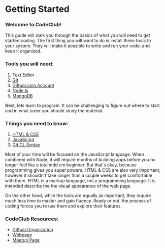 # Getting Started

### Welcome to CodeClub!

This guide will walk you through the basics of what you will need to get started coding.
The first thing you will want to do is install these tools to your system. They will make
it possible to write and run your code, and keep it organized.

### Tools you will need:
1. [Text Editor](text_editor.md)
2. [Git](git.md)
3. [Github.com Account](github.md)
4. [Node.js](node.md)
5. [MongoDB](mongo.md)

Next, lets learn to program. It can be challenging to figure out where to start
and in what order you should study the material.

### Things you need to know:
1. [HTML & CSS](htmlcss.md)
2. [JavaScript](js.md)
3. [Git CL Syntax](git_cl.md)

Most of your time will be focused on the JavaScript language. When combined with Node, it will require
months of building apps before you no longer feel like a totalmdd cm beginner. But that's
okay, because programming gives you super powers. HTML & CSS are also very important,
however it shouldn't take longer than a couple weeks to get comfortable with them.
HTML is a markup language, not a programming language. It is intended describe the
the visual appearance of the web page.

On the other hand, while the tools are equally as important, they require much
less time to master and gain fluency. Ready or not, the process of coding forces
you to use them and explore their features.

### CodeClub Resources:
- [Github Organization](https://github.com/codeclubsocial)
- [Webpage](http://www.codeclub.social)
- [Meetup Page](https://www.meetup.com/codeclub/)
